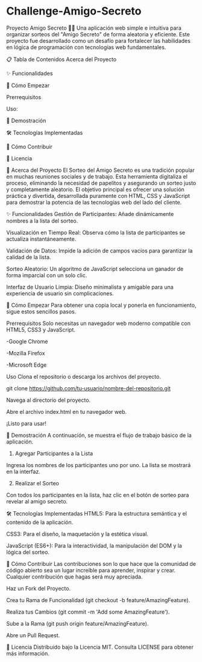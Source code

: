 # Challenge-Amigo-Secreto
Proyecto Amigo Secreto 🤫🎁
Una aplicación web simple e intuitiva para organizar sorteos del "Amigo Secreto" de forma aleatoria y eficiente. Este proyecto fue desarrollado como un desafío para fortalecer las habilidades en lógica de programación con tecnologías web fundamentales.

📋 Tabla de Contenidos
Acerca del Proyecto

✨ Funcionalidades

🚀 Cómo Empezar

Prerrequisitos

Uso:

📸 Demostración

🛠️ Tecnologías Implementadas

🤝 Cómo Contribuir

📄 Licencia

🎯 Acerca del Proyecto
El Sorteo del Amigo Secreto es una tradición popular en muchas reuniones sociales y de trabajo. Esta herramienta digitaliza el proceso, eliminando la necesidad de papelitos y asegurando un sorteo justo y completamente aleatorio. El objetivo principal es ofrecer una solución práctica y divertida, desarrollada puramente con HTML, CSS y JavaScript para demostrar la potencia de las tecnologías web del lado del cliente.

✨ Funcionalidades
Gestión de Participantes: Añade dinámicamente nombres a la lista del sorteo.

Visualización en Tiempo Real: Observa cómo la lista de participantes se actualiza instantáneamente.

Validación de Datos: Impide la adición de campos vacíos para garantizar la calidad de la lista.

Sorteo Aleatorio: Un algoritmo de JavaScript selecciona un ganador de forma imparcial con un solo clic.

Interfaz de Usuario Limpia: Diseño minimalista y amigable para una experiencia de usuario sin complicaciones.

🚀 Cómo Empezar
Para obtener una copia local y ponerla en funcionamiento, sigue estos sencillos pasos.

Prerrequisitos
Solo necesitas un navegador web moderno compatible con HTML5, CSS3 y JavaScript.

-Google Chrome

-Mozilla Firefox

-Microsoft Edge

Uso
Clona el repositorio o descarga los archivos del proyecto.

git clone https://github.com/tu-usuario/nombre-del-repositorio.git

Navega al directorio del proyecto.

Abre el archivo index.html en tu navegador web.

¡Listo para usar!

📸 Demostración
A continuación, se muestra el flujo de trabajo básico de la aplicación.

1. Agregar Participantes a la Lista

Ingresa los nombres de los participantes uno por uno. La lista se mostrará en la interfaz.

2. Realizar el Sorteo

Con todos los participantes en la lista, haz clic en el botón de sorteo para revelar al amigo secreto.

🛠️ Tecnologías Implementadas
HTML5: Para la estructura semántica y el contenido de la aplicación.

CSS3: Para el diseño, la maquetación y la estética visual.

JavaScript (ES6+): Para la interactividad, la manipulación del DOM y la lógica del sorteo.

🤝 Cómo Contribuir
Las contribuciones son lo que hace que la comunidad de código abierto sea un lugar increíble para aprender, inspirar y crear. Cualquier contribución que hagas será muy apreciada.

Haz un Fork del Proyecto.

Crea tu Rama de Funcionalidad (git checkout -b feature/AmazingFeature).

Realiza tus Cambios (git commit -m 'Add some AmazingFeature').

Sube a la Rama (git push origin feature/AmazingFeature).

Abre un Pull Request.

📄 Licencia
Distribuido bajo la Licencia MIT. Consulta LICENSE para obtener más información.
